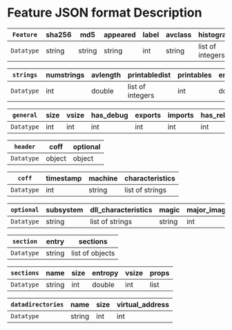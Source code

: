 # Feature JSON format Description

| ``Feature`` | sha256 | md5 | appeared | label | avclass | histogram | byteentropy | strings | general | header | section | imports | exports | datadirectories |
|--------|--------|-----|----------|-------|---------|-----------|-------------|---------|---------|--------|---------|---------|---------|----------------|
| ``Datatype`` | string | string | string | int | string | list of integers | list of integers  | object | object | object | object | object | list | list of objects |

| ``strings`` | numstrings | avlength | printabledist | printables | entropy | paths | urls | registry | MZ |
|-------------|------------|----------|---------------|------------|---------|-------|------|----------|----|
| ``Datatype`` | int | double | list of integers | int | double | int | int | int | int |

| ``general`` | size | vsize | has_debug | exports | imports | has_relocations | has_resources | has_signature | has_tls | symbols |
|-------------|------|-------|-----------|---------|---------|-----------------|---------------|---------------|---------|---------|
| ``Datatype`` | int | int | int | int | int | int | int | int | int | int |

| ``header`` | coff | optional |
|------------|------|----------|
| ``Datatype`` | object | object |

| ``coff`` | timestamp | machine | characteristics |
|----------|-----------|---------|-----------------|
| ``Datatype`` | int | string | list of strings |

| ``optional`` | subsystem | dll_characteristics | magic | major_image_version | minor_image_version | major_linker_version | minor_linker_version | major_operating_system_version | minor_operating_system_version | major_subsystem_version | minor_subsystem_version | sizeof_code | sizeof_headers | sizeof_heap_commit |
|--------------|-----------|---------------------|-------|---------------------|---------------------|----------------------|----------------------|--------------------------------|--------------------------------|-------------------------|-------------------------|-------------|----------------|--------------------|
| ``Datatype`` | string | list of strings | string | int | int | int | int | int | int | int | int | int | int | int |

| ``section`` | entry | sections |
|-------------|-------|----------|
| ``Datatype`` | string | list of objects |

| ``sections`` | name | size | entropy | vsize | props |
|--------------|------|------|---------|-------|-------|
| ``Datatype`` | string | int | double | int | list |

| ``datadirectories`` | name | size | virtual_address |
|---------------------|------|------|-----------------|
| ``Datatype`` | string | int | int |
